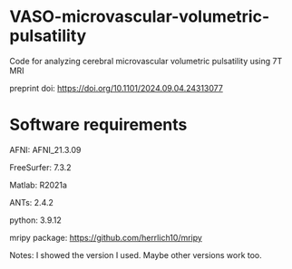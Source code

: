 # VASO-microvascular-volumetric-pulsatility
Code for analyzing cerebral microvascular volumetric pulsatility using 7T MRI

preprint doi: https://doi.org/10.1101/2024.09.04.24313077


# Software requirements 
AFNI: AFNI_21.3.09 

FreeSurfer: 7.3.2

Matlab: R2021a

ANTs: 2.4.2

python: 3.9.12

mripy package: https://github.com/herrlich10/mripy


Notes: I showed the version I used. Maybe other versions work too.



